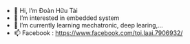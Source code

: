 - 👋 Hi, I’m Đoàn Hữu Tài
- 👀 I’m interested in embedded system
- 🌱 I’m currently learning mechatronic, deep learing,...
- 📫 Facebook : https://www.facebook.com/toi.laai.7906932/


<!---
huutai012012/huutai012012 is a ✨ special ✨ repository because its `README.md` (this file) appears on your GitHub profile.
You can click the Preview link to take a look at your changes.
--->
